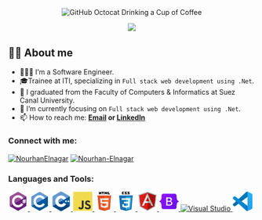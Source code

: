  <div>
   <div>
   <div align="center">
        <img src="https://octodex.github.com/images/femalecodertocat.png" alt="GitHub Octocat Drinking a Cup of Coffee" height="200">
    </div>
	 <p align="center">
  <img src="https://readme-typing-svg.demolab.com/?font=Architects+Daughter&color=CA18F7FF&size=30&lines=Hi+I'm+Nourhan+Elnagar;Software+Engineer;Full+Stack+.NET+Developer;&center=true&width=450&height=50&duration=4000&pause=1000">
</p>  
	   
## 💁‍♀️ About me
  
 - 👩🏽‍💻 I’m a Software Engineer.
 - 🎓Trainee at ITI, specializing in `Full stack web development using .Net`.<!--ITI Graduate-->
 - 🏫 I graduated from the Faculty of Computers & Informatics at Suez Canal University.
 - 🎯 I’m currently focusing on `Full stack web development using .Net`.
 - 📫 How to reach me: **[Email](Nourhanelnagar3@gmail.com) or [LinkedIn](https://www.linkedin.com/in/nourhan-elnagar/)**
	<br>
<h3 align="left">Connect with me:</h3>
<p align="left">
<a href="https://www.linkedin.com/in/nourhan-elnagar/" target="blank"><img align="center" src="https://raw.githubusercontent.com/rahuldkjain/github-profile-readme-generator/master/src/images/icons/Social/linked-in-alt.svg" alt="NourhanElnagar" height="30" width="40" /></a>
<a href="https://web.facebook.com/profile.php?id=100048798854112" target="blank"><img align="center" src="https://raw.githubusercontent.com/rahuldkjain/github-profile-readme-generator/master/src/images/icons/Social/facebook.svg" alt="Nourhan-Elnagar" height="30" width="40" /></a>
	<br>



<h3 align="left">Languages and Tools:</h3>
<p align="left">
  <!-- Backend -->
  <a href="https://learn.microsoft.com/en-us/dotnet/csharp/" target="_blank" rel="noreferrer">
    <img src="https://raw.githubusercontent.com/devicons/devicon/master/icons/csharp/csharp-original.svg" alt="C#" width="40" height="40"/>
  </a>
  <a href="https://www.cprogramming.com/" target="_blank" rel="noreferrer">
    <img src="https://raw.githubusercontent.com/devicons/devicon/master/icons/c/c-original.svg" alt="C" width="40" height="40"/>
  </a>
  <a href="https://www.w3schools.com/cpp/" target="_blank" rel="noreferrer">
    <img src="https://raw.githubusercontent.com/devicons/devicon/master/icons/cplusplus/cplusplus-original.svg" alt="C++" width="40" height="40"/>
  </a>
  <!-- Frontend -->
  <a href="https://developer.mozilla.org/en-US/docs/Web/JavaScript" target="_blank" rel="noreferrer">
    <img src="https://raw.githubusercontent.com/devicons/devicon/master/icons/javascript/javascript-original.svg" alt="JavaScript" width="40" height="40"/>
  </a>
  <a href="https://www.w3.org/html/" target="_blank" rel="noreferrer">
    <img src="https://raw.githubusercontent.com/devicons/devicon/master/icons/html5/html5-original-wordmark.svg" alt="HTML5" width="40" height="40"/>
  </a>
  <a href="https://www.w3schools.com/css/" target="_blank" rel="noreferrer">
    <img src="https://raw.githubusercontent.com/devicons/devicon/master/icons/css3/css3-original-wordmark.svg" alt="CSS3" width="40" height="40"/>
  </a>
  <a href="https://angular.io/" target="_blank" rel="noreferrer">
    <img src="https://raw.githubusercontent.com/devicons/devicon/master/icons/angularjs/angularjs-original.svg" alt="Angular" width="40" height="40"/>
  </a>
  <a href="https://getbootstrap.com/" target="_blank" rel="noreferrer">
    <img src="https://raw.githubusercontent.com/devicons/devicon/master/icons/bootstrap/bootstrap-original.svg" alt="Bootstrap" width="40" height="40"/>
  </a>

  <!-- Tools & IDEs -->
  <a href="https://visualstudio.microsoft.com/" target="_blank" rel="noreferrer">
    <img src="https://upload.wikimedia.org/wikipedia/commons/2/2c/Visual_Studio_Icon_2022.svg" alt="Visual Studio" width="40" height="40"/>
  </a>
  <a href="https://code.visualstudio.com/" target="_blank" rel="noreferrer">
    <img src="https://raw.githubusercontent.com/devicons/devicon/master/icons/vscode/vscode-original.svg" alt="VS Code" width="40" height="40"/>
  </a>
</p>
